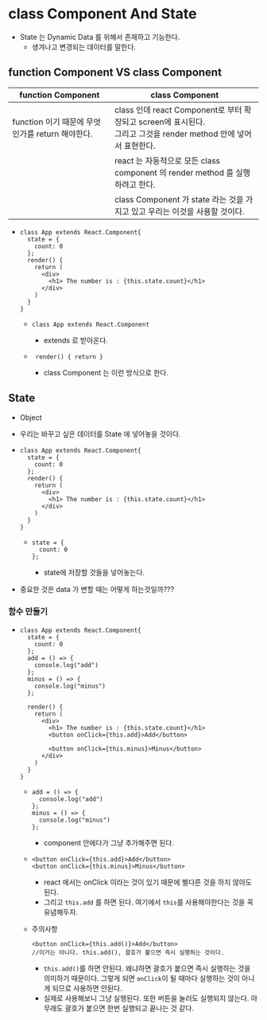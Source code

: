 # class Component And State



- State 는 Dynamic Data 를 위해서 존재하고 기능한다.
  - 생겨나고 변경되는 데이터를 말한다.



## function Component VS class Component

| function Component                               | class Component                                              |
| ------------------------------------------------ | ------------------------------------------------------------ |
| function 이기 때문에 무엇인가를 return 해야한다. | class 인데 react Component로 부터 확장되고 screen에 표시된다.<br />그리고 그것을 render method 안에 넣어서 표현한다. |
|                                                  | react 는 자동적으로 모든 class component 의 render method 를 실행하려고 한다. |
|                                                  | class Component 가 state 라는 것을 가지고 있고 우리는 이것을 사용할 것이다. |



- ```react
  class App extends React.Component{
    state = {
      count: 0
    };
    render() {
      return (
        <div>
          <h1> The number is : {this.state.count}</h1>
        </div>
      )
    }
  }
  ```

  - ```react
    class App extends React.Component
    ```

    - extends 로 받아온다.

  - ```react
     render() { return }
    ```

    - class Component 는 이런 방식으로 한다.





## State

- Object
- 우리는 바꾸고 싶은 데이터를 State 에 넣어놓을 것이다.

- ```react
  class App extends React.Component{
    state = {
      count: 0
    };
    render() {
      return (
        <div>
          <h1> The number is : {this.state.count}</h1>
        </div>
      )
    }
  }
  ```

  - ```react
    state = {
      count: 0
    };
    ```

    - state에 저장할 것들을 넣어놓는다.

- 중요한 것은 data 가 변할 때는 어떻게 하는것일까???





### 함수 만들기

- ```react
  class App extends React.Component{
    state = {
      count: 0
    };
    add = () => {
      console.log("add")
    };
    minus = () => {
      console.log("minus")
    };
  
    render() {
      return (
        <div>
          <h1> The number is : {this.state.count}</h1>
          <button onClick={this.add}>Add</button>
          
          <button onClick={this.minus}>Minus</button>
        </div>
      )
    }
  }
  ```

  - ```react
    add = () => {
      console.log("add")
    };
    minus = () => {
      console.log("minus")
    };
    ```

    - component 안에다가 그냥 추가해주면 된다.

  - ```react
    <button onClick={this.add}>Add</button>
    <button onClick={this.minus}>Minus</button>
    ```

    - react 에서는 onClick 이라는 것이 있기 때문에 별다른 것을 하지 않아도 된다.
    - 그리고 `this.add` 를 하면 된다.
      여기에서 `this`를 사용해야한다는 것을 꼭 유념해두자.

  - 주의사항

    ```react
    <button onClick={this.add()}>Add</button>
    //이거는 아니다. this.add(), 괄호가 붙으면 즉시 실행하는 것이다.
    ```

    - `this.add()`를 하면 안된다.
      왜냐하면 괄호가 붙으면 즉시 실행하는 것을 의미하기 때문이다.
      그렇게 되면 `onClick`이 될 때마다 실행하는 것이 아니게 되므로 사용하면 안된다.
    - 실제로 사용해보니 그냥 실행된다.
      또한 버튼을 눌러도 실행되지 않는다. 아무래도 괄호가 붙으면 한번 실행되고 끝나는 것 같다.

